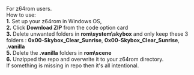 For z64rom users.  
How to use:    
**1.** Set up your z64rom in Windows OS,  
**2.** Click **Download ZIP** from the code option card  
**3.** Delete unwanted folders in **rom\system\skybox** and only keep these 3 folders :  **0x00-Skybox_Clear_Sunrise**, **0x00-Skybox_Clear_Sunrise**,  **.vanilla**  
**5.** Delete the **.vanilla** folders in **rom\scene**   
**6.** Unzipped the repo and overwrite it to your z64rom directory.   
If something is missing in repo then it's all intentional.

